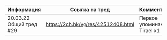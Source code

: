 | Информация    | Ссылка на тред | Комментарий     |
| :---              |    :----:      | :---            |
| 20.03.22 Общий тред #29 | https://2ch.hk/vg/res/42512408.html | Первое упоминание Tirael x1    |
